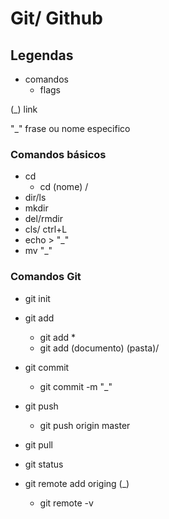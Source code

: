 # Git/ Github

## Legendas

- comandos    
  - flags

(_) link

"_" frase ou nome especifico





### Comandos básicos



- cd 
  - cd (nome) /
- dir/ls
- mkdir
- del/rmdir
- cls/ ctrl+L
- echo > "_"
- mv "_"











### Comandos Git

- git init
- git add
  - git add *
  - git add (documento) (pasta)/
- git commit
  - git commit -m "_"
- git push
  - git push origin master

- git pull
- git status
- git remote add origing (_)
  - git remote -v